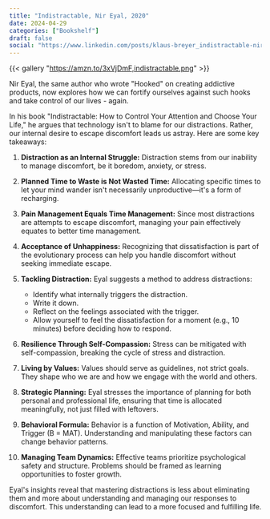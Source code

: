 ```yaml
---
title: "Indistractable, Nir Eyal, 2020"
date: 2024-04-29
categories: ["Bookshelf"]
draft: false
social: "https://www.linkedin.com/posts/klaus-breyer_indistractable-nir-eyal-2020-klaus-breyer-activity-7190608289976475648-Loh3"
---
```


{{< gallery "https://amzn.to/3xVjDmF,indistractable.png" >}}

Nir Eyal, the same author who wrote "Hooked" on creating addictive products, now explores how we can fortify ourselves against such hooks and take control of our lives - again.

In his book "Indistractable: How to Control Your Attention and Choose Your Life," he argues that technology isn't to blame for our distractions. Rather, our internal desire to escape discomfort leads us astray. Here are some key takeaways:

1. **Distraction as an Internal Struggle:** Distraction stems from our inability to manage discomfort, be it boredom, anxiety, or stress.
2. **Planned Time to Waste is Not Wasted Time:** Allocating specific times to let your mind wander isn't necessarily unproductive—it's a form of recharging.
3. **Pain Management Equals Time Management:** Since most distractions are attempts to escape discomfort, managing your pain effectively equates to better time management.
4. **Acceptance of Unhappiness:** Recognizing that dissatisfaction is part of the evolutionary process can help you handle discomfort without seeking immediate escape.
5. **Tackling Distraction:** Eyal suggests a method to address distractions:

   - Identify what internally triggers the distraction.
   - Write it down.
   - Reflect on the feelings associated with the trigger.
   - Allow yourself to feel the dissatisfaction for a moment (e.g., 10 minutes) before deciding how to respond.

6. **Resilience Through Self-Compassion:** Stress can be mitigated with self-compassion, breaking the cycle of stress and distraction.
7. **Living by Values:** Values should serve as guidelines, not strict goals. They shape who we are and how we engage with the world and others.
8. **Strategic Planning:** Eyal stresses the importance of planning for both personal and professional life, ensuring that time is allocated meaningfully, not just filled with leftovers.
9. **Behavioral Formula:** Behavior is a function of Motivation, Ability, and Trigger (B = MAT). Understanding and manipulating these factors can change behavior patterns.
10. **Managing Team Dynamics:** Effective teams prioritize psychological safety and structure. Problems should be framed as learning opportunities to foster growth.

Eyal's insights reveal that mastering distractions is less about eliminating them and more about understanding and managing our responses to discomfort. This understanding can lead to a more focused and fulfilling life.
